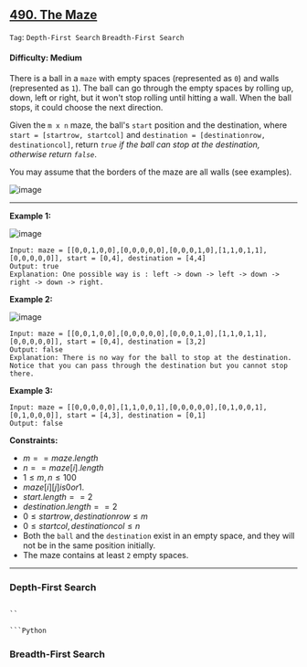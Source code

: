 ## [490. The Maze](https://leetcode.com/problems/the-maze/)

```Tag```: ```Depth-First Search``` ```Breadth-First Search```

#### Difficulty: Medium

There is a ball in a ```maze``` with empty spaces (represented as ```0```) and walls (represented as ```1```). The ball can go through the empty spaces by rolling up, down, left or right, but it won't stop rolling until hitting a wall. When the ball stops, it could choose the next direction.

Given the ```m x n``` maze, the ball's ```start``` position and the destination, where ```start = [startrow, startcol]``` and ```destination = [destinationrow, destinationcol]```, return _```true``` if the ball can stop at the destination, otherwise return ```false```_.

You may assume that the borders of the maze are all walls (see examples).

![image](https://github.com/quananhle/Python/assets/35042430/ed21f4cf-006f-4ff9-9db1-902c1bad57eb)

---

__Example 1:__

![image](https://assets.leetcode.com/uploads/2021/03/31/maze1-1-grid.jpg)
```
Input: maze = [[0,0,1,0,0],[0,0,0,0,0],[0,0,0,1,0],[1,1,0,1,1],[0,0,0,0,0]], start = [0,4], destination = [4,4]
Output: true
Explanation: One possible way is : left -> down -> left -> down -> right -> down -> right.
```

__Example 2:__

![image](https://assets.leetcode.com/uploads/2021/03/31/maze1-2-grid.jpg)
```
Input: maze = [[0,0,1,0,0],[0,0,0,0,0],[0,0,0,1,0],[1,1,0,1,1],[0,0,0,0,0]], start = [0,4], destination = [3,2]
Output: false
Explanation: There is no way for the ball to stop at the destination. Notice that you can pass through the destination but you cannot stop there.
```

__Example 3:__
```
Input: maze = [[0,0,0,0,0],[1,1,0,0,1],[0,0,0,0,0],[0,1,0,0,1],[0,1,0,0,0]], start = [4,3], destination = [0,1]
Output: false
```

__Constraints:__

- $m == maze.length$
- $n == maze[i].length$
- $1 \le m, n \le 100$
- $maze[i][j] is 0 or 1$.
- $start.length == 2$
- $destination.length == 2$
- $0 \le startrow, destinationrow \le m$
- $0 \le startcol, destinationcol \le n$
- Both the ```ball``` and the ```destination``` exist in an empty space, and they will not be in the same position initially.
- The maze contains at least ```2``` empty spaces.

---

### Depth-First Search

```Python

``

```Python

```

### Breadth-First Search

```Python

```

```Python

```
